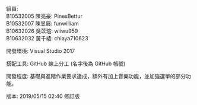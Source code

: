 組員:   
B10532005 陳亮豪: PinesBettur  
B10532007 陳昱展: funwilliam  
B10632026 吳苡瑄: wiiwu959  
B10632032 黃千綾: chiaya710623

開發環境: Visual Studio 2017  

搭配工具: GitHub 線上分工 (名字後為 GitHub 帳號)

開發程度: 基礎與進階作業要求達成，額外有加上音樂功能，並加強選單的部分功能。

版本: 2019/05/15 02:40 修訂版
